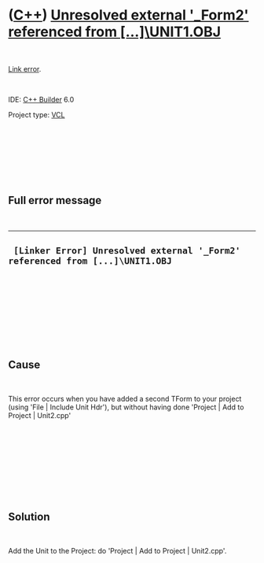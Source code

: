 



 

 

 

 

 

([C++](Cpp.md)) [Unresolved external '\_Form2' referenced from \[...\]\\UNIT1.OBJ](CppLinkErrorUnresolvedExternal_Form2.md)
=============================================================================================================================

 

[Link error](CppLinkError.md).

 

IDE: [C++ Builder](CppBuilder.md) 6.0

Project type: [VCL](CppVcl.md)

 

 

 

 

Full error message
------------------

 

  --------------------------------------------------------------------------------
  ` [Linker Error] Unresolved external '_Form2' referenced from [...]\UNIT1.OBJ`
  --------------------------------------------------------------------------------

 

 

 

 

 

Cause
-----

 

This error occurs when you have added a second TForm to your project
(using 'File | Include Unit Hdr'), but without having done 'Project |
Add to Project | Unit2.cpp'

 

 

 

 

 

Solution
--------

 

Add the Unit to the Project: do 'Project | Add to Project | Unit2.cpp'.

 

 

 

 

 





 



